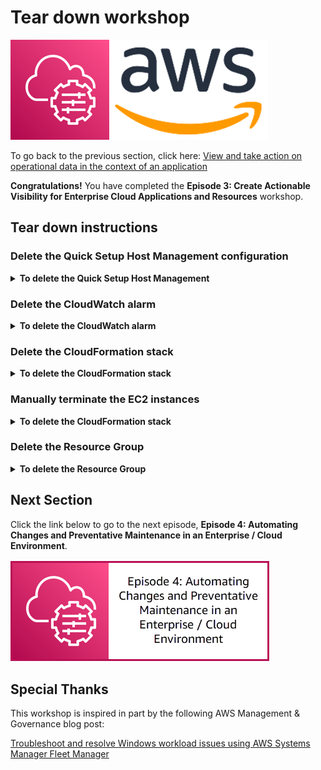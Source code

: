 # Tear down workshop

![](media/ssm-aws-logo.png)

To go back to the previous section, click here: [View and take action on operational data in the context of an application](/episode-03-step-03-application-visibility.md)

**Congratulations!** You have completed the **Episode 3: Create Actionable Visibility for Enterprise Cloud Applications and Resources** workshop.

## Tear down instructions

### Delete the Quick Setup Host Management configuration

<details>
<summary><b>To delete the Quick Setup Host Management</b></summary><p>

1. Open the AWS Systems Manager console at https://console.aws.amazon.com/systems-manager/.
1. In the navigation pane, choose [**Quick Setup**](https://console.aws.amazon.com/systems-manager/quick-setup).
1. Choose the **Host Management** configuration created previously, choose **Actions**, and choose **Delete Configuration**.

    1. Choose **Remove all OUs and Regions**.
    1. This process will take a few moments to complete, once complete proceed with the next step.

1. Choose the **Host Management** configuration, choose **Actions**, and choose **Delete configuration**.

    1. In the **Delete Configuration** window, type **delete**, and choose **Delete**.

</p></details>

### Delete the CloudWatch alarm

<details>
<summary><b>To delete the CloudWatch alarm</b></summary><p>

1. Open the Amazon CloudWatch console at https://console.aws.amazon.com/cloudwatch/home.
1. In the navigation pane, choose **Alarms**.
1. Choose the alarm previously created **i-123456789012-BurstableInstanceCPUCreditBalanceLow**, choose **Actions**, and choose **Delete**.

</p></details>

### Delete the CloudFormation stack

<details>
<summary><b>To delete the CloudFormation stack</b></summary><p>

1. Open the AWS CloudFormation console at https://console.aws.amazon.com/cloudformation/home.
1. In the navigation pane, choose **Stacks**.
1. Choose the stack **ssm-workshop-ep03** and click **Delete**.
1. Choose **Delete stack**.

</p></details>

### Manually terminate the EC2 instances

<details>
<summary><b>To delete the CloudFormation stack</b></summary><p>

**To manually terminate the EC2 Instance**

1. Open the AWS CloudFormation console at https://console.aws.amazon.com/ec2/v2/home.
1. In the navigation pane, choose **Instances**.
1. Choose the **TestWindowsInstance**, choose **Instance state**, and choose **Terminate instance**.

</p></details>

### Delete the Resource Group

<details>
<summary><b>To delete the Resource Group</b></summary><p>

**To manually terminate the EC2 Instance**

1. Open the AWS Resource Group console at https://console.aws.amazon.com/resource-groups/home.
1. In the navigation pane, choose **Saved Resource Groups**.
1. Choose the **SSMWorkshop** and choose **View details**.
1. Choose **Delete**.

</p></details>


## Next Section

Click the link below to go to the next episode, **Episode 4: Automating Changes and Preventative Maintenance in an Enterprise / Cloud Environment**.

[![](media/episode-04-link.png)](/episode-04-step-00-overview.md)

## Special Thanks

This workshop is inspired in part by the following AWS Management & Governance blog post: 

[Troubleshoot and resolve Windows workload issues using AWS Systems Manager Fleet Manager](https://aws.amazon.com/blogs/mt/troubleshoot-and-resolve-windows-workload-issues-using-aws-systems-manager-fleet-manager/)